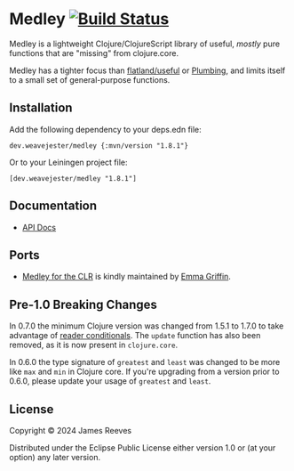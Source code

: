 # Medley [![Build Status](https://github.com/weavejester/medley/actions/workflows/test.yml/badge.svg)](https://github.com/weavejester/medley/actions/workflows/test.yml)

Medley is a lightweight Clojure/ClojureScript library of useful,
*mostly* pure functions that are "missing" from clojure.core.

Medley has a tighter focus than [flatland/useful][] or [Plumbing][],
and limits itself to a small set of general-purpose functions.

[flatland/useful]: https://github.com/flatland/useful
[plumbing]:        https://github.com/plumatic/plumbing

## Installation

Add the following dependency to your deps.edn file:

    dev.weavejester/medley {:mvn/version "1.8.1"}

Or to your Leiningen project file:

    [dev.weavejester/medley "1.8.1"]

## Documentation

* [API Docs](http://weavejester.github.io/medley/medley.core.html)

## Ports

* [Medley for the CLR](https://github.com/E-A-Griffin/medley) is kindly
maintained by [Emma Griffin](https://github.com/E-A-Griffin).

## Pre-1.0 Breaking Changes

In 0.7.0 the minimum Clojure version was changed from 1.5.1 to 1.7.0
to take advantage of [reader conditionals][]. The `update` function
has also been removed, as it is now present in `clojure.core`.

In 0.6.0 the type signature of `greatest` and `least` was changed to
be more like `max` and `min` in Clojure core. If you're upgrading from
a version prior to 0.6.0, please update your usage of `greatest` and
`least`.

[reader conditionals]: http://dev.clojure.org/display/design/Reader+Conditionals

## License

Copyright © 2024 James Reeves

Distributed under the Eclipse Public License either version 1.0 or (at
your option) any later version.
